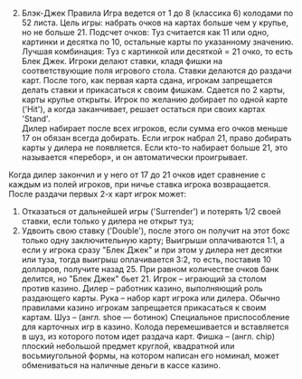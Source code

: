 2. Блэк-Джек
Правила
Игра ведется от 1 до 8 (классика 6) колодами по 52 листа. 
Цель игры: набрать очков на картах больше чем у крупье, но не больше 21. 
Подсчет очков: Туз считается как 11 или одно, картинки и десятка по 10, остальные карты по указанному значению. 
Лучшая комбинация: Туз с картинкой или десяткой = 21 очко, то есть Блек Джек.
Игроки делают ставки, кладя фишки на соответствующие поля игрового стола. Ставки делаются до раздачи карт. После того, как первая карта сдана, игрокам запрещается делать ставки и прикасаться к своим фишкам. Сдается по 2 карты, карты крупье открыты. Игрок по желанию добирает по одной карте ('Hit'), а когда заканчивает, решает остаться при своих картах 'Stand'.  
Дилер набирает после всех игроков, если сумма его очков меньше 17 он обязан всегда добирать.
Если игрок набрал 21, право добирать карты у дилера не появляется. Если кто-то набирает больше 21, это называется «перебор», и он автоматически проигрывает.

Когда дилер закончил и у него от 17 до 21 очков идет сравнение с каждым из полей игроков, при ничье ставка игрока возвращается.
После раздачи первых 2-х карт игрок может: 
1. Отказаться от дальнейшей игры ('Surrender') и потерять 1/2 своей ставки, если только у дилера не открыт туз; 
2. Удвоить свою ставку ('Double'), после этого он получит на этот бокс только одну заключительную карту; 
Выигрыши оплачиваются 1:1, а если у игрока сразу "Блек Джек" и при этом у дилера нет десятки или туза, тогда выигрыш оплачивается 3:2, то есть, поставив 10 долларов, получите назад 25. При равном количестве очков банк делится, но "Блек Джек" бьет 21.
Игрок – играющий за столом против казино.
Дилер – работник казино, выполняющий роль раздающего карты.
Рука – набор карт игрока или дилера. Обычно правилами казино игрокам запрещается прикасаться к своим картам.
Шуз  – (англ. shoe — ботинок) Специальное приспособление для карточных игр в казино. Колода перемешивается и вставляется в шуз, из которого потом идет раздача карт.
Фишка – (англ. chip) плоский небольшой предмет круглой, квадратной или восьмиугольной формы, на котором написан его номинал, может обмениваться на наличные деньги в кассе казино.
